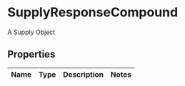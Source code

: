 

# SupplyResponseCompound

A Supply Object

## Properties

| Name | Type | Description | Notes |
|------------ | ------------- | ------------- | -------------|




